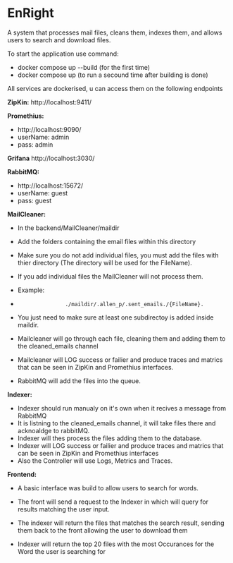 # EnRight
A system that processes mail files, cleans them, indexes them, and allows users to search and download files.


To start the application use command:
- docker compose up --build (for the first time)
- docker compose up (to run a secound time after building is done)

All services are dockerised, u can access them on the following endpoints

**ZipKin:**
http://localhost:9411/

**Promethius:**
- http://localhost:9090/
- userName: admin
- pass: admin

**Grifana**
http://localhost:3030/

**RabbitMQ:**
- http://localhost:15672/
- userName: guest
- pass: guest

**MailCleaner:**
- In the backend/MailCleaner/maildir
- Add the folders containing the email files within this directory
- Make sure you do not add individual files, you must add the files with thier directory (The directory will be used for the FileName).
- If you add individual files the MailCleaner will not process them.

- Example:
-                    ./maildir/.allen_p/.sent_emails./{FileName}.
- You just need to make sure at least one subdirectoy is added inside maildir.


- Mailcleaner will go through each file, cleaning them and adding them to the cleaned_emails channel
- Mailcleaner will LOG success or failier and produce traces and matrics that can be seen in ZipKin and Promethius interfaces.
- RabbitMQ will add the files into the queue.

**Indexer:**
- Indexer should run manualy on it's own when it recives a message from RabbitMQ
- It is listning to the cleaned_emails channel, it will take files there and acknoaldge to rabbitMQ.
- Indexer will thes process the files adding them to the database.
- Indexer will LOG success or failier and produce traces and matrics that can be seen in ZipKin and Promethius interfaces
- Also the Controller will use Logs, Metrics and Traces.

**Frontend:**
- A basic interface was build to allow users to search for words.
- The front will send a request to the Indexer in which will query for results matching the user input.
- The indexer will return the files that matches the search result, sending them back to the front allowing the user to download them

- Indexer will return the top 20 files with the most Occurances for the Word the user is searching for
